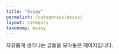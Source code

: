 ```yaml
---
title: "Essay"
permalink: /categories/essay/
layout: category
taxonomy: essay
---
```


자유롭게 생각나는 글들을 모아놓은 페이지입니다.